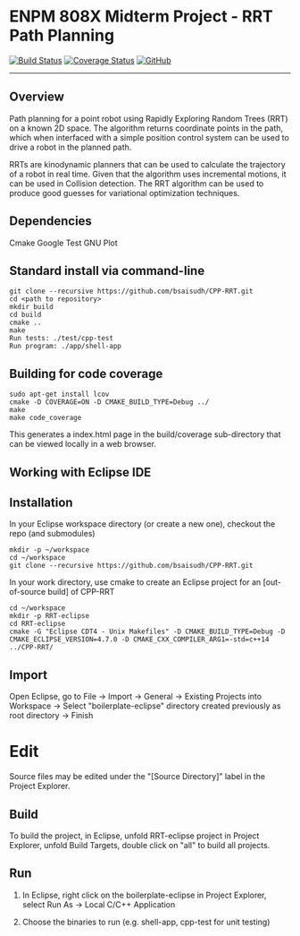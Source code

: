 # ENPM 808X Midterm Project - RRT Path Planning
[![Build Status](https://travis-ci.org/bsaisudh/CPP-RRT.svg?branch=master)](https://travis-ci.org/bsaisudh/CPP-RRT)
[![Coverage Status](https://coveralls.io/repos/github/bsaisudh/CPP-RRT/badge.svg?branch=master)](https://coveralls.io/github/bsaisudh/CPP-RRT?branch=master)
[![GitHub](https://img.shields.io/github/license/mashape/apistatus.svg)](https://raw.githubusercontent.com/bsaisudh/CPP-RRT/master/LICENSE)

---

## Overview

Path planning for a point robot using Rapidly Exploring Random Trees (RRT) on a known 2D space. The algorithm
returns coordinate points in the path, which when interfaced with a simple position control system can be used to
drive a robot in the planned path.

RRTs are kinodynamic planners that can be used to calculate the trajectory of a robot in real time. Given that the
algorithm uses incremental motions, it can be used in Collision detection. The RRT algorithm can be used to
produce good guesses for variational optimization techniques.

## Dependencies
Cmake
Google Test
GNU Plot

## Standard install via command-line
```
git clone --recursive https://github.com/bsaisudh/CPP-RRT.git
cd <path to repository>
mkdir build
cd build
cmake ..
make
Run tests: ./test/cpp-test
Run program: ./app/shell-app
```

## Building for code coverage
```
sudo apt-get install lcov
cmake -D COVERAGE=ON -D CMAKE_BUILD_TYPE=Debug ../
make
make code_coverage
```
This generates a index.html page in the build/coverage sub-directory that can be viewed locally in a web browser.

## Working with Eclipse IDE ##

## Installation

In your Eclipse workspace directory (or create a new one), checkout the repo (and submodules)
```
mkdir -p ~/workspace
cd ~/workspace
git clone --recursive https://github.com/bsaisudh/CPP-RRT.git
```

In your work directory, use cmake to create an Eclipse project for an [out-of-source build] of CPP-RRT

```
cd ~/workspace
mkdir -p RRT-eclipse
cd RRT-eclipse
cmake -G "Eclipse CDT4 - Unix Makefiles" -D CMAKE_BUILD_TYPE=Debug -D CMAKE_ECLIPSE_VERSION=4.7.0 -D CMAKE_CXX_COMPILER_ARG1=-std=c++14 ../CPP-RRT/
```

## Import

Open Eclipse, go to File -> Import -> General -> Existing Projects into Workspace -> 
Select "boilerplate-eclipse" directory created previously as root directory -> Finish

# Edit

Source files may be edited under the "[Source Directory]" label in the Project Explorer.


## Build

To build the project, in Eclipse, unfold RRT-eclipse project in Project Explorer,
unfold Build Targets, double click on "all" to build all projects.

## Run

1. In Eclipse, right click on the boilerplate-eclipse in Project Explorer,
select Run As -> Local C/C++ Application

2. Choose the binaries to run (e.g. shell-app, cpp-test for unit testing)
